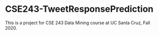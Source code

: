 # CSE243-TweetResponsePrediction
This is a project for CSE 243 Data Mining course at UC Santa Cruz, Fall 2020. 

